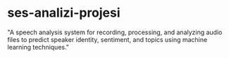 # ses-analizi-projesi
"A speech analysis system for recording, processing, and analyzing audio files to predict speaker identity, sentiment, and topics using machine learning techniques."
